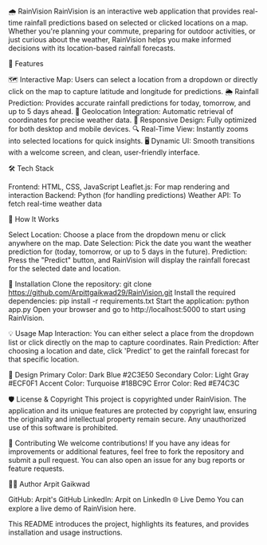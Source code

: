 🌧️ RainVision
RainVision is an interactive web application that provides real-time rainfall predictions based on selected or clicked locations on a map.
Whether you're planning your commute, preparing for outdoor activities, 
or just curious about the weather, 
RainVision helps you make informed decisions with its location-based rainfall forecasts.

🚀 Features

🗺️ Interactive Map: Users can select a location from a dropdown or directly click on the map to capture latitude and longitude for predictions.
🌦️ Rainfall Prediction: Provides accurate rainfall predictions for today, tomorrow, and up to 5 days ahead.
📍 Geolocation Integration: Automatic retrieval of coordinates for precise weather data.
📱 Responsive Design: Fully optimized for both desktop and mobile devices.
🔍 Real-Time View: Instantly zooms into selected locations for quick insights.
🖥️ Dynamic UI: Smooth transitions with a welcome screen, and clean, user-friendly interface.

🛠️ Tech Stack

Frontend: HTML, CSS, JavaScript
Leaflet.js: For map rendering and interaction
Backend: Python (for handling predictions)
Weather API: To fetch real-time weather data

🌟 How It Works

Select Location: Choose a place from the dropdown menu or click anywhere on the map.
Date Selection: Pick the date you want the weather prediction for (today, tomorrow, or up to 5 days in the future).
Prediction: Press the "Predict" button, and RainVision will display the rainfall forecast for the selected date and location.

🔧 Installation
Clone the repository:
git clone https://github.com/Arpittgaikwad29/RainVision.git
Install the required dependencies:
pip install -r requirements.txt
Start the application: python app.py
Open your browser and go to http://localhost:5000 to start using RainVision.

💡 Usage
Map Interaction: You can either select a place from the dropdown list or click directly on the map to capture coordinates.
Rain Prediction: After choosing a location and date, click 'Predict' to get the rainfall forecast for that specific location.

🎨 Design
Primary Color: Dark Blue #2C3E50
Secondary Color: Light Gray #ECF0F1
Accent Color: Turquoise #18BC9C
Error Color: Red #E74C3C

🛡️ License & Copyright
This project is copyrighted under RainVision. 
The application and its unique features are protected by copyright law, 
ensuring the originality and intellectual property remain secure. Any unauthorized use of this software is prohibited.

🤝 Contributing
We welcome contributions! If you have any ideas for improvements or additional features, 
feel free to fork the repository and submit a pull request. 
You can also open an issue for any bug reports or feature requests.

🧑‍💻 Author
Arpit Gaikwad

GitHub: Arpit's GitHub
LinkedIn: Arpit on LinkedIn
🌐 Live Demo
You can explore a live demo of RainVision here.

This README introduces the project, highlights its features, and provides installation and usage instructions.






